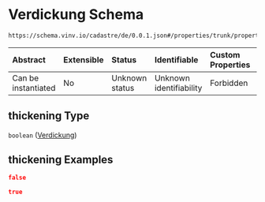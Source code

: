 # Verdickung Schema

```txt
https://schema.vinv.io/cadastre/de/0.0.1.json#/properties/trunk/properties/thickening
```



| Abstract            | Extensible | Status         | Identifiable            | Custom Properties | Additional Properties | Access Restrictions | Defined In                                                                                                                 |
| :------------------ | :--------- | :------------- | :---------------------- | :---------------- | :-------------------- | :------------------ | :------------------------------------------------------------------------------------------------------------------------- |
| Can be instantiated | No         | Unknown status | Unknown identifiability | Forbidden         | Allowed               | none                | [dereferenced.doc.json\*](../../../../../../vinv-schemas/vinv-tree/out/0.0.1/dereferenced.doc.json "open original schema") |

## thickening Type

`boolean` ([Verdickung](dereferenced-properties-stammfuß-und-stamm--properties-verdickung.md))

## thickening Examples

```json
false
```

```json
true
```
